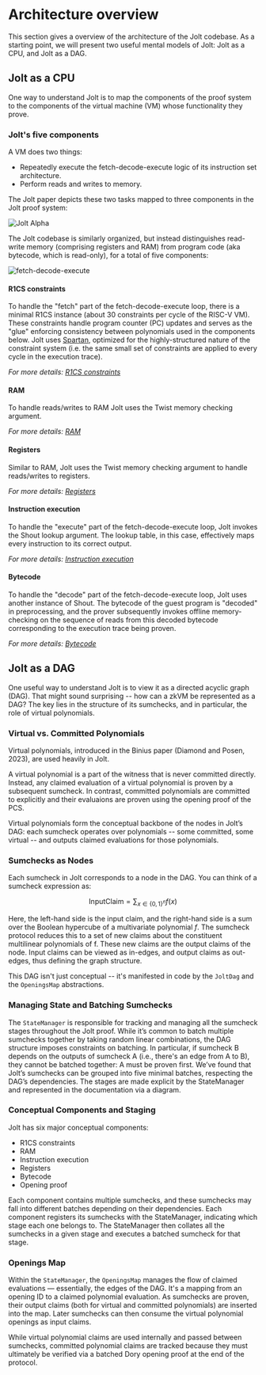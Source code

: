 # Architecture overview

This section gives a overview of the architecture of the Jolt codebase. As a starting point, we will present two useful mental models of Jolt: Jolt as a CPU, and Jolt as a DAG.


## Jolt as a CPU

One way to understand Jolt is to map the components of the proof system to the components of the virtual machine (VM) whose functionality they prove.

### Jolt's five components

A VM does two things:

- Repeatedly execute the fetch-decode-execute logic of its instruction set architecture.
- Perform reads and writes to memory.

The Jolt paper depicts these two tasks mapped to three components in the Jolt proof system:

![Jolt Alpha](../imgs/figure2.png)

The Jolt codebase is similarly organized, but instead distinguishes read-write memory (comprising registers and RAM) from program code (aka bytecode, which is read-only), for a total of five components:

![fetch-decode-execute](../imgs/fetch_decode_execute.png)

#### R1CS constraints

To handle the "fetch" part of the fetch-decode-execute loop, there is a minimal R1CS instance (about 30 constraints per cycle of the RISC-V VM). These constraints handle program counter (PC) updates and serves as the "glue" enforcing consistency between polynomials used in the components below. Jolt uses [Spartan](https://eprint.iacr.org/2019/550), optimized for the highly-structured nature of the constraint system (i.e. the same small set of constraints are applied to every cycle in the execution trace).

*For more details: [R1CS constraints](./r1cs_constraints.md)*

#### RAM

To handle reads/writes to RAM Jolt uses the Twist memory checking argument.

*For more details: [RAM](./ram.md)*

#### Registers

Similar to RAM, Jolt uses the Twist memory checking argument to handle reads/writes to registers.

*For more details: [Registers](./registers.md)*


#### Instruction execution

To handle the "execute" part of the fetch-decode-execute loop, Jolt invokes the Shout lookup argument. The lookup table, in this case, effectively maps every instruction to its correct output.

*For more details: [Instruction execution](./instruction_execution.md)*

#### Bytecode

To handle the "decode" part of the fetch-decode-execute loop, Jolt uses another instance of Shout. The bytecode of the guest program is "decoded" in preprocessing, and the prover subsequently invokes offline memory-checking on the sequence of reads from this decoded bytecode corresponding to the execution trace being proven.

*For more details: [Bytecode](./bytecode.md)*


## Jolt as a DAG

One useful way to understand Jolt is to view it as a directed acyclic graph (DAG). That might sound surprising -- how can a zkVM be represented as a DAG? The key lies in the structure of its sumchecks, and in particular, the role of virtual polynomials.

### Virtual vs. Committed Polynomials

Virtual polynomials, introduced in the Binius paper (Diamond and Posen, 2023), are used heavily in Jolt.

A virtual polynomial is a part of the witness that is never committed directly. Instead, any claimed evaluation of a virtual polynomial is proven by a subsequent sumcheck.
In contrast, committed polynomials are committed to explicitly and their evaluaions are proven using the opening proof of the PCS.

Virtual polynomials form the conceptual backbone of the nodes in Jolt’s DAG: each sumcheck operates over polynomials -- some committed, some virtual -- and outputs claimed evaluations for those polynomials.

### Sumchecks as Nodes

Each sumcheck in Jolt corresponds to a node in the DAG. You can think of a sumcheck expression as:

$$
\textsf{InputClaim} = \sum_{x \in \{0,1\}^n} f(x)
$$

Here, the left-hand side is the input claim, and the right-hand side is a sum over the Boolean hypercube of a multivariate polynomial $f$.
The sumcheck protocol reduces this to a set of new claims about the constituent multilinear polynomials of f.
These new claims are the output claims of the node.
Input claims can be viewed as in-edges, and output claims as out-edges, thus defining the graph structure.

This DAG isn't just conceptual -- it's manifested in code by the `JoltDag` and the `OpeningsMap` abstractions.

### Managing State and Batching Sumchecks

The `StateManager` is responsible for tracking and managing all the sumcheck stages throughout the Jolt proof. While it’s common to batch multiple sumchecks together by taking random linear combinations, the DAG structure imposes constraints on batching. In particular, if sumcheck B depends on the outputs of sumcheck A (i.e., there's an edge from A to B), they cannot be batched together: A must be proven first.
We’ve found that Jolt’s sumchecks can be grouped into five minimal batches, respecting the DAG’s dependencies. The stages are made explicit by the StateManager and represented in the documentation via a diagram.

### Conceptual Components and Staging

Jolt has six major conceptual components:

- R1CS constraints
- RAM
- Instruction execution
- Registers
- Bytecode
- Opening proof


Each component contains multiple sumchecks, and these sumchecks may fall into different batches depending on their dependencies. Each component registers its sumchecks with the StateManager, indicating which stage each one belongs to. The StateManager then collates all the sumchecks in a given stage and executes a batched sumcheck for that stage.

### Openings Map

Within the `StateManager`, the `OpeningsMap` manages the flow of claimed evaluations –– essentially, the edges of the DAG. It's a mapping from an opening ID to a claimed polynomial evaluation. As sumchecks are proven, their output claims (both for virtual and committed polynomials) are inserted into the map. Later sumchecks can then consume the virtual polynomial openings as input claims.

While virtual polynomial claims are used internally and passed between sumchecks, committed polynomial claims are tracked because they must ultimately be verified via a batched Dory opening proof at the end of the protocol.
